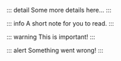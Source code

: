 <!-- internal -->


::: detail
Some more details here...
:::

::: info
A short note for you to read.
:::

::: warning
This is important!
:::

::: alert
Something went wrong!
:::
